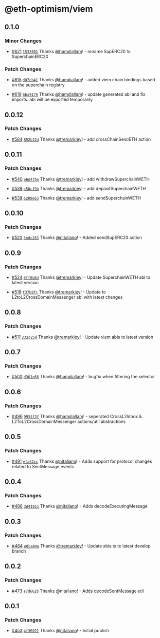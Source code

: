 # @eth-optimism/viem

## 0.1.0

### Minor Changes

- [#621](https://github.com/ethereum-optimism/ecosystem/pull/621) [`1533601`](https://github.com/ethereum-optimism/ecosystem/commit/1533601d6a61e1648a2c8d406265d7ae48363d69) Thanks [@hamdiallam](https://github.com/hamdiallam)! - rename SupERC20 to SuperchainERC20

### Patch Changes

- [#615](https://github.com/ethereum-optimism/ecosystem/pull/615) [`d07cb41`](https://github.com/ethereum-optimism/ecosystem/commit/d07cb41b26c01ba3c73da9488f0e33e6e2443269) Thanks [@hamdiallam](https://github.com/hamdiallam)! - added viem chain bindings based on the superchain registry

- [#619](https://github.com/ethereum-optimism/ecosystem/pull/619) [`bba9176`](https://github.com/ethereum-optimism/ecosystem/commit/bba9176c34ed46ac27bf1931aa74f3a5347d7547) Thanks [@hamdiallam](https://github.com/hamdiallam)! - update generated abi and fix imports. abi will be exported temporarily

## 0.0.12

### Patch Changes

- [#584](https://github.com/ethereum-optimism/ecosystem/pull/584) [`852b42d`](https://github.com/ethereum-optimism/ecosystem/commit/852b42dd69f7ffa9c94d3a2b21f9e518d61f0449) Thanks [@tremarkley](https://github.com/tremarkley)! - add crossChainSendETH action

## 0.0.11

### Patch Changes

- [#540](https://github.com/ethereum-optimism/ecosystem/pull/540) [`e6d475e`](https://github.com/ethereum-optimism/ecosystem/commit/e6d475ef8d6e88c0d8791112e09250fb9fb58597) Thanks [@tremarkley](https://github.com/tremarkley)! - add withdrawSuperchainWETH

- [#539](https://github.com/ethereum-optimism/ecosystem/pull/539) [`e50cf9b`](https://github.com/ethereum-optimism/ecosystem/commit/e50cf9bba7532715523cfd1af7b019146c461408) Thanks [@tremarkley](https://github.com/tremarkley)! - add depositSuperchainWETH

- [#538](https://github.com/ethereum-optimism/ecosystem/pull/538) [`6209e63`](https://github.com/ethereum-optimism/ecosystem/commit/6209e63847ce39804c2492d0938bd0a216bb61f7) Thanks [@tremarkley](https://github.com/tremarkley)! - add sendSuperchainWETH

## 0.0.10

### Patch Changes

- [#520](https://github.com/ethereum-optimism/ecosystem/pull/520) [`5edc283`](https://github.com/ethereum-optimism/ecosystem/commit/5edc2832fef2b566d436d4161862983b951559ff) Thanks [@nitaliano](https://github.com/nitaliano)! - Added sendSupERC20 action

## 0.0.9

### Patch Changes

- [#524](https://github.com/ethereum-optimism/ecosystem/pull/524) [`6ff0b6d`](https://github.com/ethereum-optimism/ecosystem/commit/6ff0b6d59a7e21f995dc3335a442ea452e34be0d) Thanks [@tremarkley](https://github.com/tremarkley)! - Update SuperchainWETH abi to latest version

- [#518](https://github.com/ethereum-optimism/ecosystem/pull/518) [`f37b8fc`](https://github.com/ethereum-optimism/ecosystem/commit/f37b8fc19a387e2dafa1ae2c518e8664567c7ee9) Thanks [@tremarkley](https://github.com/tremarkley)! - Update to L2toL2CrossDomainMessenger abi with latest changes

## 0.0.8

### Patch Changes

- [#511](https://github.com/ethereum-optimism/ecosystem/pull/511) [`232d25d`](https://github.com/ethereum-optimism/ecosystem/commit/232d25dcc0a067c41cd504051e0054510b14c586) Thanks [@tremarkley](https://github.com/tremarkley)! - Update viem abis to latest version

## 0.0.7

### Patch Changes

- [#500](https://github.com/ethereum-optimism/ecosystem/pull/500) [`d301e66`](https://github.com/ethereum-optimism/ecosystem/commit/d301e66ba53ccf63d034a7d0b8314df2b4443329) Thanks [@hamdiallam](https://github.com/hamdiallam)! - bugfix when filtering the selector

## 0.0.6

### Patch Changes

- [#496](https://github.com/ethereum-optimism/ecosystem/pull/496) [`9954f3f`](https://github.com/ethereum-optimism/ecosystem/commit/9954f3fc3d0bb748eea0b89dab8de4af6a6b27b0) Thanks [@hamdiallam](https://github.com/hamdiallam)! - seperated CrossL2Inbox & L2ToL2CrossDomainMessenger actions/util abstractions

## 0.0.5

### Patch Changes

- [#491](https://github.com/ethereum-optimism/ecosystem/pull/491) [`efa52cc`](https://github.com/ethereum-optimism/ecosystem/commit/efa52ccdcae413e27c3344e562dedddb059fe1d0) Thanks [@nitaliano](https://github.com/nitaliano)! - Adds support for protocol changes related to SentMessage events

## 0.0.4

### Patch Changes

- [#486](https://github.com/ethereum-optimism/ecosystem/pull/486) [`3d41611`](https://github.com/ethereum-optimism/ecosystem/commit/3d41611e7e4386bc314fbc129a1533375fa62b47) Thanks [@nitaliano](https://github.com/nitaliano)! - Adds decodeExecutingMessage

## 0.0.3

### Patch Changes

- [#484](https://github.com/ethereum-optimism/ecosystem/pull/484) [`e0ba04a`](https://github.com/ethereum-optimism/ecosystem/commit/e0ba04a04c290b15f8520b3c31d71edbb5835c25) Thanks [@tremarkley](https://github.com/tremarkley)! - Update abis.ts to latest develop branch

## 0.0.2

### Patch Changes

- [#473](https://github.com/ethereum-optimism/ecosystem/pull/473) [`a7d602b`](https://github.com/ethereum-optimism/ecosystem/commit/a7d602bfaa9af8f5c5c49f79d9f5a353c17061dd) Thanks [@nitaliano](https://github.com/nitaliano)! - Adds decodeSentMessage util

## 0.0.1

### Patch Changes

- [#453](https://github.com/ethereum-optimism/ecosystem/pull/453) [`4f36021`](https://github.com/ethereum-optimism/ecosystem/commit/4f3602115ea7a8e6b95d3e0407676870a8b3f154) Thanks [@nitaliano](https://github.com/nitaliano)! - Initial publish
